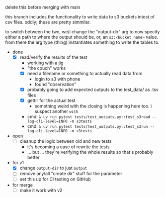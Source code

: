 
delete this before merging with main

this branch includes the functionality to write data to s3 buckets intest of csv files.
oddly; these are pretty simmilar.

to switch between the two, we/i change the "output-dir" arg to now specify either a path to where the output should be, or, an `s3:<bucket name>` value.
from there the arg type (thing) instantiates something to write the tables to.


- done
    - [x] read/verify the results of the test
        - working with a jig
        - "the couch" works
        - [x] need a filename or something to actually read data from
            - login to s3 with phone
            - found "observation"
        - [x] probably going to add expected outputs to the test_data/ as .tsv files
        - [x] gettir for the actual test
            - something weird with the closing is happening here too. i suspect another `with`
        - cmd: `λ uv run pytest tests/test_outputs.py::test_s3read --log-cli-level=INFO -m s3tests`
        - cmd: `λ uv run pytest tests/test_outputs.py::test_s3run --log-cli-level=INFO -m s3tests`
- open
    - [ ] cleanup the logic between old and new tests
        - it's becoming a case of rewrite the tests
        - ... but ... they're verifying the whole results so that's probably better

- for v1
    - [x] change `output-dir` to just `output`
    - [ ] remove any/all "create dir" stuff for the parameter
    - [ ] set this up for CI testing on GitHub
- for merge
    - [ ] make it work with v2
